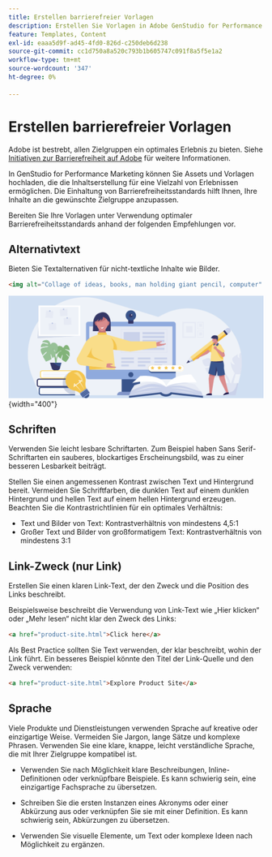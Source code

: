 ```yaml
---
title: Erstellen barrierefreier Vorlagen
description: Erstellen Sie Vorlagen in Adobe GenStudio for Performance Marketing, die mehr Zielgruppen erreichen und ein optimales Erlebnis bieten.
feature: Templates, Content
exl-id: eaaa5d9f-ad45-4fd0-826d-c250deb6d238
source-git-commit: cc1d750a8a520c793b1b605747c091f8a5f5e1a2
workflow-type: tm+mt
source-wordcount: '347'
ht-degree: 0%

---
```


# Erstellen barrierefreier Vorlagen

Adobe ist bestrebt, allen Zielgruppen ein optimales Erlebnis zu bieten. Siehe [Initiativen zur Barrierefreiheit auf Adobe](https://www.adobe.com/trust/accessibility/initiatives.html) für weitere Informationen.

In GenStudio for Performance Marketing können Sie Assets und Vorlagen hochladen, die die Inhaltserstellung für eine Vielzahl von Erlebnissen ermöglichen. Die Einhaltung von Barrierefreiheitsstandards hilft Ihnen, Ihre Inhalte an die gewünschte Zielgruppe anzupassen.

Bereiten Sie Ihre Vorlagen unter Verwendung optimaler Barrierefreiheitsstandards anhand der folgenden Empfehlungen vor.

## Alternativtext

Bieten Sie Textalternativen für nicht-textliche Inhalte wie Bilder.

```html
<img alt="Collage of ideas, books, man holding giant pencil, computer" src="card-create-assets.png">
```

![Collage von Ideen, Bücher, Mann mit Riesenstift, Computer](/help/assets/card-create-assets.png){width="400"}

## Schriften

Verwenden Sie leicht lesbare Schriftarten. Zum Beispiel haben Sans Serif-Schriftarten ein sauberes, blockartiges Erscheinungsbild, was zu einer besseren Lesbarkeit beiträgt.

Stellen Sie einen angemessenen Kontrast zwischen Text und Hintergrund bereit. Vermeiden Sie Schriftfarben, die dunklen Text auf einem dunklen Hintergrund und hellen Text auf einem hellen Hintergrund erzeugen. Beachten Sie die Kontrastrichtlinien für ein optimales Verhältnis:

- Text und Bilder von Text: Kontrastverhältnis von mindestens 4,5:1
- Großer Text und Bilder von großformatigem Text: Kontrastverhältnis von mindestens 3:1

## Link-Zweck (nur Link)

Erstellen Sie einen klaren Link-Text, der den Zweck und die Position des Links beschreibt.

Beispielsweise beschreibt die Verwendung von Link-Text wie „Hier klicken“ oder „Mehr lesen“ nicht klar den Zweck des Links:

```html
<a href="product-site.html">Click here</a>
```

Als Best Practice sollten Sie Text verwenden, der klar beschreibt, wohin der Link führt. Ein besseres Beispiel könnte den Titel der Link-Quelle und den Zweck verwenden:

```html
<a href="product-site.html">Explore Product Site</a>
```

## Sprache

Viele Produkte und Dienstleistungen verwenden Sprache auf kreative oder einzigartige Weise. Vermeiden Sie Jargon, lange Sätze und komplexe Phrasen. Verwenden Sie eine klare, knappe, leicht verständliche Sprache, die mit Ihrer Zielgruppe kompatibel ist.

- Verwenden Sie nach Möglichkeit klare Beschreibungen, Inline-Definitionen oder verknüpfbare Beispiele. Es kann schwierig sein, eine einzigartige Fachsprache zu übersetzen.

- Schreiben Sie die ersten Instanzen eines Akronyms oder einer Abkürzung aus oder verknüpfen Sie sie mit einer Definition. Es kann schwierig sein, Abkürzungen zu übersetzen.

- Verwenden Sie visuelle Elemente, um Text oder komplexe Ideen nach Möglichkeit zu ergänzen.
